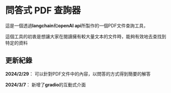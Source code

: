 # **問答式 PDF 查詢器**
這是一個透過**langchain**和**openAI api**所製作的一個PDF文件查詢工具，

這個工具的初衷是想讓大家在閱讀擁有較大量文本的文件時，能夠有效地去查找到特定的資料


## 更新紀錄
**2024/2/29**： 可以針對PDF文件中的內容，以問答的方式得到簡要的解答

**2024/3/7**：  新增了**gradio**的互動式介面 

